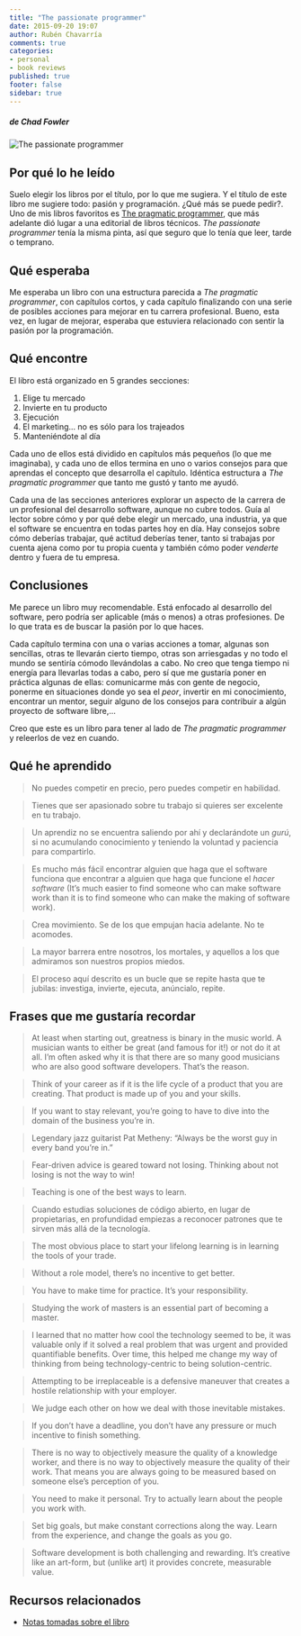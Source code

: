 ```yaml
---
title: "The passionate programmer"
date: 2015-09-20 19:07
author: Rubén Chavarría
comments: true
categories: 
- personal
- book reviews
published: true
footer: false
sidebar: true
---
```


##### de Chad Fowler

![The passionate programmer](http://chadfowler.com/images/books/passionate-programmer.jpg)

## Por qué lo he leído

Suelo elegir los libros por el título, por lo que me sugiera. Y el título de
este libro me sugiere todo: pasión y programación. ¿Qué más se puede pedir?.
Uno de mis libros favoritos es [The pragmatic programmer][1], que más adelante
dió lugar a una editorial de libros técnicos. *The passionate programmer* tenía
la misma pinta, así que seguro que lo tenía que leer, tarde o temprano.

<!-- more -->

## Qué esperaba

Me esperaba un libro con una estructura parecida a *The pragmatic programmer*,
con capítulos cortos, y cada capítulo finalizando con una serie de posibles
acciones para mejorar en tu carrera profesional. Bueno, esta vez, en lugar de
mejorar, esperaba que estuviera relacionado con sentir la pasión por la
programación.

## Qué encontre

El libro está organizado en 5 grandes secciones:

1. Elige tu mercado
2. Invierte en tu producto
3. Ejecución
4. El marketing... no es sólo para los trajeados
5. Manteniéndote al día

Cada uno de ellos está dividido en capítulos más pequeños (lo que me
imaginaba), y cada uno de ellos termina en uno o varios consejos para que
aprendas el concepto que desarrolla el capítulo. Idéntica estructura a *The
pragmatic programmer* que tanto me gustó y tanto me ayudó.

Cada una de las secciones anteriores explorar un aspecto de la carrera de un
profesional del desarrollo software, aunque no cubre todos. Guía al lector
sobre cómo y por qué debe elegir un mercado, una industria, ya que el software
se encuentra en todas partes hoy en día. Hay consejos sobre cómo deberías
trabajar, qué actitud deberías tener, tanto si trabajas por cuenta ajena como
por tu propia cuenta y también cómo poder *venderte* dentro y fuera de tu
empresa. 

## Conclusiones

Me parece un libro muy recomendable. Está enfocado al desarrollo del software,
pero podría ser aplicable (más o menos) a otras profesiones. De lo que trata es
de buscar la pasión por lo que haces.

Cada capítulo termina con una o varias acciones a tomar, algunas son sencillas,
otras te llevarán cierto tiempo, otras son arriesgadas y no todo el mundo se
sentiría cómodo llevándolas a cabo. No creo que tenga tiempo ni energía para
llevarlas todas a cabo, pero sí que me gustaría poner en práctica algunas de
ellas: comunicarme más con gente de negocio, ponerme en situaciones donde yo
sea el *peor*, invertir en mi conocimiento, encontrar un mentor, seguir alguno
de los consejos para contribuir a algún proyecto de software libre,...

Creo que este es un libro para tener al lado de *The pragmatic programmer* y
releerlos de vez en cuando. 

## Qué he aprendido

> No puedes competir en precio, pero puedes competir en habilidad.

<!-- para separar quotes -->

> Tienes que ser apasionado sobre tu trabajo si quieres ser excelente
en tu trabajo.

<!-- para separar quotes -->

> Un aprendiz no se encuentra saliendo por ahí y declarándote un *gurú*, si no
acumulando conocimiento y teniendo la voluntad y paciencia para compartirlo.

<!-- para separar quotes -->

> Es mucho más fácil encontrar alguien que haga que el software funciona que
encontrar a alguien que haga que funcione el *hacer software* (It’s much
easier to find someone who can make software work than it is to find someone
who can make the making of software work).

<!-- para separar quotes -->

> Crea movimiento. Se de los que empujan hacia adelante. No te acomodes.

<!-- para separar quotes -->

> La mayor barrera entre nosotros, los mortales, y aquellos a los que admiramos
son nuestros propios miedos.

<!-- para separar quotes -->

> El proceso aquí descrito es un bucle que se repite hasta que te jubilas:
investiga, invierte, ejecuta, anúncialo, repite.

## Frases que me gustaría recordar

> At least when starting out, greatness is binary in the music world. A
musician wants to either be great (and famous for it!) or not do it at all.
I’m often asked why it is that there are so many good musicians who are also
good software developers. That’s the reason.

<!-- para separar quotes -->

> Think of your career as if it is the life cycle of a product that you are
creating. That product is made up of you and your skills.

<!-- para separar quotes -->

> If you want to stay relevant, you’re going to have to dive into the domain of
the business you’re in.

<!-- para separar quotes -->

> Legendary jazz guitarist Pat Metheny: “Always be the worst guy in every band
you’re in.”

<!-- para separar quotes -->

> Fear-driven advice is geared toward not losing. Thinking about not losing is
not the way to win!

<!-- para separar quotes -->

> Teaching is one of the best ways to learn.

<!-- para separar quotes -->

> Cuando estudias soluciones de código abierto, en lugar de propietarias, en
profundidad empiezas a reconocer patrones que te sirven más allá de la
tecnología.

<!-- para separar quotes -->

> The most obvious place to start your lifelong learning is in learning the
tools of your trade.

<!-- para separar quotes -->

> Without a role model, there’s no incentive to get better.

<!-- para separar quotes -->

> You have to make time for practice. It’s your responsibility.

<!-- para separar quotes -->

> Studying the work of masters is an essential part of becoming a master.

<!-- para separar quotes -->

> I learned that no matter how cool the technology seemed to be, it was
valuable only if it solved a real problem that was urgent and provided
quantifiable benefits. Over time, this helped me change my way of thinking
from being technology-centric to being solution-centric.

<!-- para separar quotes -->

> Attempting to be irreplaceable is a defensive maneuver that creates a hostile
relationship with your employer.

<!-- para separar quotes -->

> We judge each other on how we deal with those inevitable mistakes.

<!-- para separar quotes -->

> If you don’t have a deadline, you don’t have any pressure or much incentive
to finish something.

<!-- para separar quotes -->

> There is no way to objectively measure the quality of a knowledge worker, and
there is no way to objectively measure the quality of their work. That means
you are always going to be measured based on someone else’s perception of
you.

<!-- para separar quotes -->

> You need to make it personal. Try to actually learn about the people you work
with.

<!-- para separar quotes -->

> Set big goals, but make constant corrections along the way. Learn from the
experience, and change the goals as you go.

<!-- para separar quotes -->

> Software development is both challenging and rewarding. It’s creative like an
art-form, but (unlike art) it provides concrete, measurable value.

## Recursos relacionados

- [Notas tomadas sobre el libro][2]

[1]: https://pragprog.com/book/tpp/the-pragmatic-programmer
[2]: https://github.com/rchavarria/blog-post-incubator/blob/master/published-book-notes/passionate-programmer-by-chad-fowler.markdown

